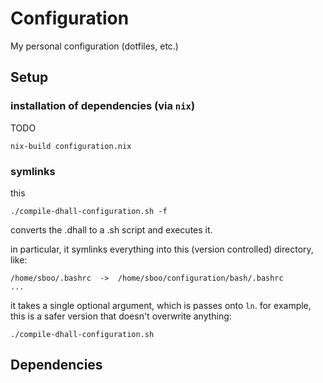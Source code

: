 # Configuration
My personal configuration (dotfiles, etc.)

## Setup

### installation of dependencies (via `nix`)

TODO

    nix-build configuration.nix

### symlinks

this

    ./compile-dhall-configuration.sh -f

converts the .dhall to a .sh script and executes it.

in particular, it symlinks everything into this (version controlled) directory, like:

    /home/sboo/.bashrc  ->  /home/sboo/configuration/bash/.bashrc
    ...

it takes a single optional argument, which is passes onto `ln`. for example, this is a safer version that doesn't overwrite anything:

    ./compile-dhall-configuration.sh

## Dependencies


